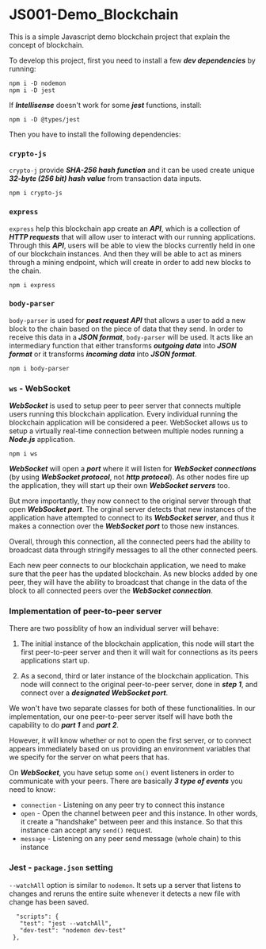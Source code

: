 # JS001-Demo_Blockchain
This is a simple Javascript demo blockchain project that explain the concept of blockchain.

To develop this project, first you need to install a few ***dev dependencies*** by running:
```
npm i -D nodemon
npm i -D jest
```

If ***Intellisense*** doesn't work for some ***jest*** functions, install:
```
npm i -D @types/jest
```

Then you have to install the following dependencies:

### `crypto-js`
`crypto-j` provide ***SHA-256 hash function*** and it can be used create unique ***32-byte (256 bit) hash value*** from transaction data inputs.
```
npm i crypto-js
```

### `express`
`express` help this blockchain app create an ***API***, which is a collection of ***HTTP requests*** that will allow user to interact with our running applications. Through this ***API***, users will be able to view the blocks currently held in one of our blockchain instances. And then they will be able to act as miners through a mining endpoint, which will create in order to add new blocks to the chain.
```
npm i express
```

### `body-parser`
`body-parser` is used for ***post request API*** that allows a user to add a new block to the chain based on the piece of data that they send. In order to receive this data in a ***JSON format***, `body-parser` will be used. It acts like an intermediary function that either transforms ***outgoing data*** into ***JSON format*** or it transforms ***incoming data*** into ***JSON format***.
```
npm i body-parser
```

###  `ws` - WebSocket
***WebSocket*** is used to setup peer to peer server that connects multiple users running this blockchain application. Every individual running the blockchain application will be considered a peer. WebSocket allows us to setup a virtually real-time connection between multiple nodes running a ***Node.js*** application.
```
npm i ws
```

***WebSocket*** will open a ***port*** where it will listen for ***WebSocket connections*** (by using ***WebSocket protocol***, not ***http protocol***). As other nodes fire up the application, they will start up their own ***WebSocket servers*** too.

But more importantly, they now connect to the original server through that open ***WebSocket port***. The orginal server detects that new instances of the application have attempted to connect to its ***WebSocket server***, and thus it makes a connection over the ***WebSocket port*** to those new instances.

Overall, through this connection, all the connected peers had the ability to broadcast data through stringify messages to all the other connected peers.

Each new peer connects to our blockchain application, we need to make sure that the peer has the updated blockchain. As new blocks added by one peer, they will have the ability to broadcast that change in the data of the block to all connected peers over the ***WebSocket connection***.

### Implementation of peer-to-peer server
There are two possiblity of how an individual server will behave:

1. The initial instance of the blockchain application, this node will start the first peer-to-peer server and then it will wait for connections as its peers applications start up.

2. As a second, third or later instance of the blockchain application. This node will connect to the original peer-to-peer server, done in ***step 1***, and connect over a ***designated WebSocket port***.
  
We won't have two separate classes for both of these functionalities. In our implementation, our one peer-to-peer server itself will have both the capability to do ***part 1*** and ***part 2***.

However, it will know whether or not to open the first server, or to connect appears immediately based on us providing an environment variables that we specify for the server on what peers that has.

On ***WebSocket***, you have setup some `on()` event listeners in order to communicate with your peers. There are basically ***3 type of events*** you need to know:
- `connection` - Listening on any peer try to connect this instance
- `open` - Open the channel between peer and this instance. In other words, it create a "handshake" between peer and this instance. So that this instance can accept any `send()` request.
- `message` - Listening on any peer send message (whole chain) to this instance

### Jest - `package.json` setting
`--watchAll` option is similar to `nodemon`. It sets up a server that listens to changes and reruns the entire suite whenever it detects a new file with change has been saved.
 ```
   "scripts": {
    "test": "jest --watchAll",
    "dev-test": "nodemon dev-test"
  },
 ```

 